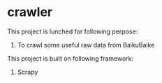 # crawler

This project is lunched for following perpose:
1. To crawl some useful raw data from BaikuBaike

This project is built on following framework:
1. Scrapy
